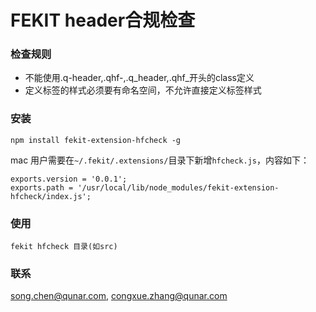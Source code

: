FEKIT header合规检查
=====================

### 检查规则 ###

* 不能使用.q-header,.qhf-,.q_header,.qhf_开头的class定义
* 定义标签的样式必须要有命名空间，不允许直接定义标签样式


### 安装 ###
	
	npm install fekit-extension-hfcheck -g

mac 用户需要在`~/.fekit/.extensions/`目录下新增`hfcheck.js`，内容如下：
	
	exports.version = '0.0.1';
	exports.path = '/usr/local/lib/node_modules/fekit-extension-hfcheck/index.js';

### 使用 ###
	
	fekit hfcheck 目录(如src)

### 联系 ###
song.chen@qunar.com, congxue.zhang@qunar.com